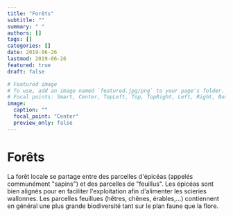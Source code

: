 ```yaml
---
title: "Forêts"
subtitle: ""
summary: " "
authors: []
tags: []
categories: []
date: 2019-06-26
lastmod: 2019-06-26
featured: true
draft: false

# Featured image
# To use, add an image named `featured.jpg/png` to your page's folder.
# Focal points: Smart, Center, TopLeft, Top, TopRight, Left, Right, BottomLeft, Bottom, BottomRight.
image:
  caption: ""
  focal_point: "Center"
  preview_only: false
---
```


# Forêts

La forêt locale se partage entre des parcelles d'épicéas (appelés communément "sapins") et des parcelles de "feuillus". Les épicéas sont bien alignés pour en faciliter l'exploitation afin d'alimenter les scieries wallonnes.
Les parcelles feuillues (hêtres, chênes, érables,...) contiennent en général une plus grande biodiversité tant sur le plan faune que la flore.
